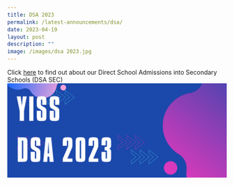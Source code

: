```yaml
---
title: DSA 2023
permalink: /latest-announcements/dsa/
date: 2023-04-19
layout: post
description: ""
image: /images/dsa 2023.jpg
---
```

Click [here](https://www.yusofishaksec.moe.edu.sg/yi-experience/dsa/) to find out about our Direct School Admissions into Secondary Schools (DSA SEC)
![](/images/blue%20and%20pink%20modern%20tech%20electronics%20and%20technology%20retractable%20exhibition%20banner.png)